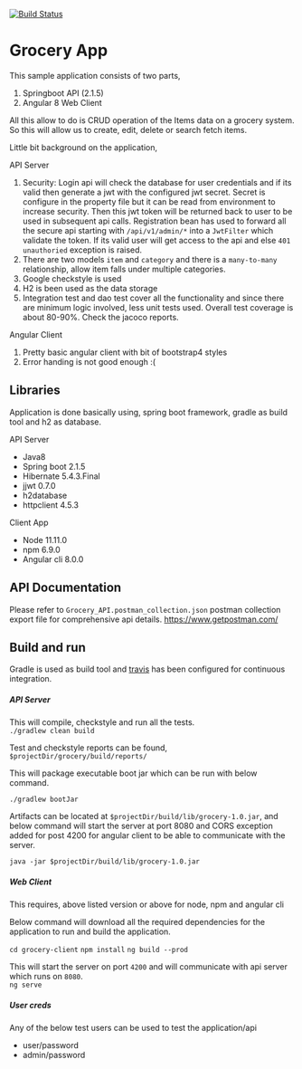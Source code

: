 [![Build Status](https://travis-ci.org/thisarattr/grocery.svg?branch=master)](https://travis-ci.org/thisarattr/grocery)

# Grocery App

This sample application consists of two parts,
1. Springboot API (2.1.5) 
2. Angular 8 Web Client

All this allow to do is CRUD operation of the Items data on a grocery system. So this will allow us to create, edit, delete or search fetch items.

Little bit background on the application,

API Server
1. Security: Login api will check the database for user credentials and if its valid then generate a jwt with the configured jwt secret. Secret is configure in the property file but it can be read from environment to increase security. Then this jwt token will be returned back to user to be used in subsequent api calls.
Registration bean has used to forward all the secure api starting with `/api/v1/admin/*` into a `JwtFilter` which validate the token. If its valid user will get access to the api and else `401 unauthoried` exception is raised. 
2. There are two models `item` and `category` and there is a `many-to-many` relationship, allow item falls under multiple categories.
3. Google checkstyle is used
4. H2 is been used as the data storage
4. Integration test and dao test cover all the functionality and since there are minimum logic involved, less unit tests used. Overall test coverage is about 80-90%. Check the jacoco reports.

Angular Client
1. Pretty basic angular client with bit of bootstrap4 styles
2. Error handing is not good enough :(

## Libraries
Application is done basically using, spring boot framework, gradle as build tool and h2 as database.

API Server
* Java8
* Spring boot 2.1.5
* Hibernate 5.4.3.Final
* jjwt 0.7.0
* h2database
* httpclient 4.5.3

Client App
* Node 11.11.0
* npm 6.9.0
* Angular cli 8.0.0

## API Documentation

Please refer to `Grocery_API.postman_collection.json` postman collection export file for comprehensive api details.
https://www.getpostman.com/


## Build and run
Gradle is used as build tool and [travis](https://travis-ci.org/thisarattr/grocery) has been configured for continuous integration. 

##### API Server
This will compile, checkstyle and run all the tests.  
`./gradlew clean build`

Test and checkstyle reports can be found, `$projectDir/grocery/build/reports/`

This will package executable boot jar which can be run with below command.

`./gradlew bootJar`

Artifacts can be located at `$projectDir/build/lib/grocery-1.0.jar`, and below command will start the server at port 8080 and CORS exception added for post 4200 for angular client to be able to communicate with the server.

`java -jar $projectDir/build/lib/grocery-1.0.jar`

##### Web Client
This requires, above listed version or above for node, npm and angular cli

Below command will download all the required dependencies for the application to run and build the application.

`cd grocery-client`
`npm install`
`ng build --prod`

This will start the server on port `4200` and will communicate with api server which runs on `8080`.  
`ng serve`

##### User creds
Any of the below test users can be used to test the application/api
* user/password
* admin/password

